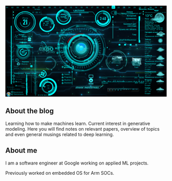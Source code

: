 

![Welcome to Seeking Jarvis](images/wp1913248-jarvis-wallpapers.png)

## About the blog

Learning how to make machines learn. Current interest in generative modeling. Here you will find notes on relevant papers, overview of topics and even general musings related to deep learning.

## About me

I am a software engineer at Google working on applied ML projects.

Previously worked on embedded OS for Arm SOCs.
